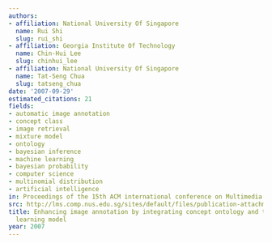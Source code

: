 ```yaml
---
authors:
- affiliation: National University Of Singapore
  name: Rui Shi
  slug: rui_shi
- affiliation: Georgia Institute Of Technology
  name: Chin-Hui Lee
  slug: chinhui_lee
- affiliation: National University Of Singapore
  name: Tat-Seng Chua
  slug: tatseng_chua
date: '2007-09-29'
estimated_citations: 21
fields:
- automatic image annotation
- concept class
- image retrieval
- mixture model
- ontology
- bayesian inference
- machine learning
- bayesian probability
- computer science
- multinomial distribution
- artificial intelligence
in: Proceedings of the 15th ACM international conference on Multimedia
src: http://lms.comp.nus.edu.sg/sites/default/files/publication-attachments/acmmm07-shiruiOFF.PDF
title: Enhancing image annotation by integrating concept ontology and text-based bayesian
  learning model
year: 2007
---
```

